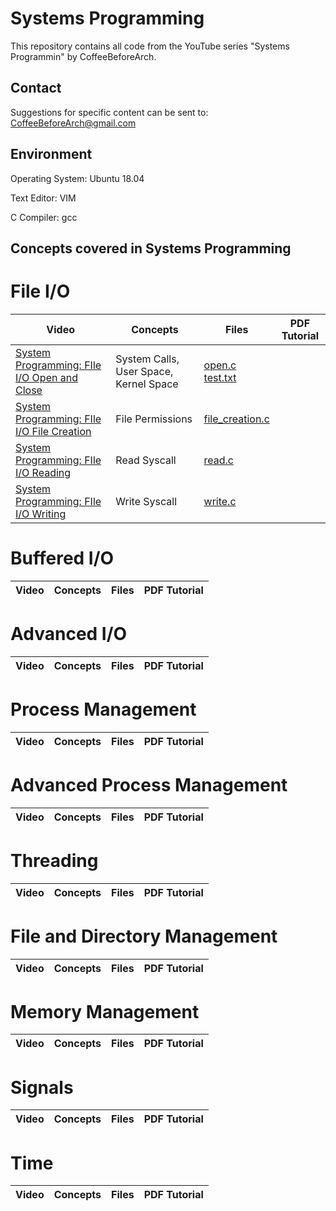 # Systems Programming
This repository contains all code from the YouTube series "Systems Programmin" by CoffeeBeforeArch.

## Contact

Suggestions for specific content can be sent to: CoffeeBeforeArch@gmail.com


## Environment 
Operating System: Ubuntu 18.04

Text Editor: VIM

C Compiler: gcc


## Concepts covered in Systems Programming
# File I/O
| Video | Concepts | Files | PDF Tutorial |
| ----- | -------- | ----- | ------------ |
| <a href=https://youtu.be/L8CQmX4VCu4>System Programming: FIle I/O Open and Close</a> | System Calls, User Space, Kernel Space | <a href=https://github.com/CoffeeBeforeArch/systems_programming/blob/master/file_io/open.c>open.c</a><br><a href=https://github.com/CoffeeBeforeArch/systems_programming/blob/master/file_io/test.txt>test.txt</a> | |
| <a href=https://youtu.be/Af-z-zblVDI>System Programming: FIle I/O File Creation</a> | File Permissions | <a href=https://github.com/CoffeeBeforeArch/systems_programming/blob/master/file_io/file_creation.c>file_creation.c</a> | |
| <a href=https://youtu.be/sAqTOkeNtSU>System Programming: FIle I/O Reading</a> | Read Syscall | <a href=https://github.com/CoffeeBeforeArch/systems_programming/blob/master/file_io/read.c>read.c</a> | |
| <a href=https://youtu.be/IL8p4F0q42w>System Programming: FIle I/O Writing</a> | Write Syscall | <a href=https://github.com/CoffeeBeforeArch/systems_programming/blob/master/file_io/write.c>write.c</a> | |

# Buffered I/O
| Video | Concepts | Files | PDF Tutorial |
| ----- | -------- | ----- | ------------ |

# Advanced I/O
| Video | Concepts | Files | PDF Tutorial |
| ----- | -------- | ----- | ------------ |

# Process Management
| Video | Concepts | Files | PDF Tutorial |
| ----- | -------- | ----- | ------------ |

# Advanced Process Management
| Video | Concepts | Files | PDF Tutorial |
| ----- | -------- | ----- | ------------ |

# Threading
| Video | Concepts | Files | PDF Tutorial |
| ----- | -------- | ----- | ------------ |

# File and Directory Management
| Video | Concepts | Files | PDF Tutorial |
| ----- | -------- | ----- | ------------ |

# Memory Management
| Video | Concepts | Files | PDF Tutorial |
| ----- | -------- | ----- | ------------ |

# Signals
| Video | Concepts | Files | PDF Tutorial |
| ----- | -------- | ----- | ------------ |

# Time
| Video | Concepts | Files | PDF Tutorial |
| ----- | -------- | ----- | ------------ |
